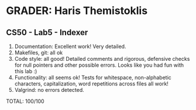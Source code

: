 # GRADER: Haris Themistoklis

## CS50 - Lab5 - Indexer
1. Documentation: Excellent work! Very detailed.
2. Makefiles, git: all ok
3. Code style: all good! Detailed comments and rigorous, defensive checks for
	null pointers and other possible errors. Looks like you had fun with this
	lab :)
4. Functionality: all seems ok! Tests for whitespace, non-alphabetic
	characters, capitalization, word repetitions across files all work!
5. Valgrind: no errors detected.

TOTAL: 100/100

